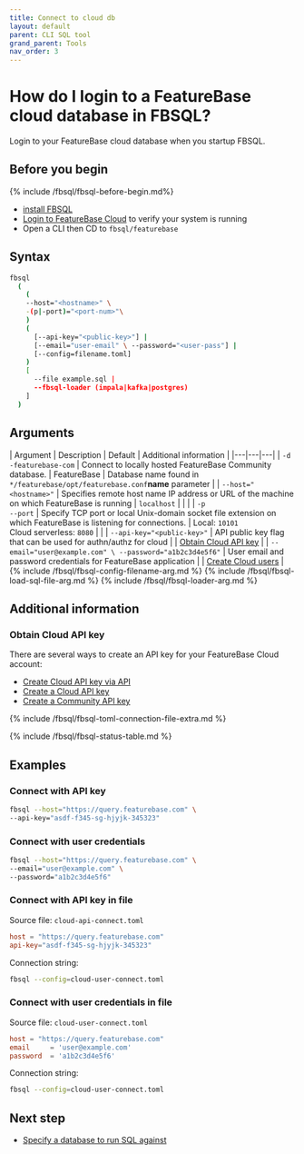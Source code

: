 ```yaml
---
title: Connect to cloud db
layout: default
parent: CLI SQL tool
grand_parent: Tools
nav_order: 3
---
```


# How do I login to a FeatureBase cloud database in FBSQL?

Login to your FeatureBase cloud database when you startup FBSQL.

## Before you begin

{% include /fbsql/fbsql-before-begin.md%}
* [install FBSQL](/docs/tools/fbsql/fbsql-install)
* [Login to FeatureBase Cloud](/docs/cloud/cloud-login) to verify your system is running
* Open a CLI then CD to `fbsql/featurebase`

## Syntax

```sh
fbsql
  (
    (
    --host="<hostname>" \
    -(p|-port)="<port-num>"\
    )
    (
      [--api-key="<public-key>"] |
      [--email="user-email" \ --password="<user-pass"] |
      [--config=filename.toml]
    )
    [
      --file example.sql |
      --fbsql-loader (impala|kafka|postgres)
    ]
  )
```

## Arguments

| Argument | Description | Default | Additional information |
|---|---|---|
| `-d`<br/>`-featurebase-com` | Connect to locally hosted FeatureBase Community database. | FeatureBase | Database name found in `*/featurebase/opt/featurebase.conf`**name** parameter |
| `--host="<hostname>"` | Specifies remote host name IP address or URL of the machine on which FeatureBase is running | `localhost` |  | |
| `-p`<br>`--port` | Specify TCP port or local Unix-domain socket file extension on which FeatureBase is listening for connections. | Local: `10101`<br/>Cloud serverless: `8080` |  |
| `--api-key="<public-key>"` | API public key flag that can be used for authn/authz for cloud |  | [Obtain Cloud API key](#obtain-cloud-api-key-additional) |
| `--email="user@example.com" \ --password="a1b2c3d4e5f6"` | User email and password credentials for FeatureBase application |  | [Create Cloud users](/docs/cloud/cloud-users/cloud-users-manage)
 |
{% include /fbsql/fbsql-config-filename-arg.md %}
{% include /fbsql/fbsql-load-sql-file-arg.md %}
{% include /fbsql/fbsql-loader-arg.md %}

## Additional information

### Obtain Cloud API key

There are several ways to create an API key for your FeatureBase Cloud account:

* [Create Cloud API key via API](https://api-docs-featurebase-cloud.redoc.ly/latest#operation/postKey)
* [Create a Cloud API key](/docs/cloud/cloud-auth/cloud-auth-manage)
* [Create a Community API key](/docs/community/com-auth/com-auth-key)

{% include /fbsql/fbsql-toml-connection-file-extra.md %}

{% include /fbsql/fbsql-status-table.md %}

## Examples

### Connect with API key

```sh
fbsql --host="https://query.featurebase.com" \
--api-key="asdf-f345-sg-hjyjk-345323"
```

### Connect with user credentials

```sh
fbsql --host="https://query.featurebase.com" \
--email="user@example.com" \
--password="a1b2c3d4e5f6"
```

### Connect with API key in file

Source file: `cloud-api-connect.toml`
```toml
host = "https://query.featurebase.com"
api-key="asdf-f345-sg-hjyjk-345323"
```
Connection string:
```sh
fbsql --config=cloud-user-connect.toml
```

### Connect with user credentials in file

Source file: `cloud-user-connect.toml`
```toml
host = "https://query.featurebase.com"
email     = 'user@example.com'
password  = 'a1b2c3d4e5f6'
```
Connection string:
```sh
fbsql --config=cloud-user-connect.toml
```

## Next step

* [Specify a database to run SQL against](/docs/tools/fbsql/fbsql-running-sql)

